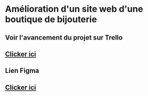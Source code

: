 # Amélioration d'un site web d'une boutique de bijouterie

## Voir l'avancement du projet sur Trello

## [Clicker ici](https://trello.com/invite/b/AHa6fESW/ATTI35bfd2e2585b26c3781bd4aa16f73838E95942C5/livrable)

## Lien Figma

## [Clicker ici](https://www.figma.com/file/hXTux2Tc0rIPn0ocgrrcs0/Maquette?node-id=0%3A1)
